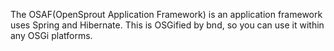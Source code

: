 The OSAF(OpenSprout Application Framework) is an application framework uses Spring and Hibernate.
This is OSGified by bnd, so you can use it within any OSGi platforms.

